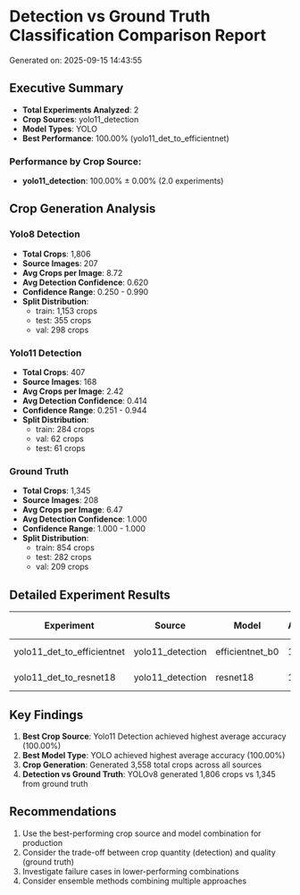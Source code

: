 # Detection vs Ground Truth Classification Comparison Report

Generated on: 2025-09-15 14:43:55

## Executive Summary

- **Total Experiments Analyzed**: 2
- **Crop Sources**: yolo11_detection
- **Model Types**: YOLO
- **Best Performance**: 100.00% (yolo11_det_to_efficientnet)

### Performance by Crop Source:
- **yolo11_detection**: 100.00% ± 0.00% (2.0 experiments)

## Crop Generation Analysis

### Yolo8 Detection
- **Total Crops**: 1,806
- **Source Images**: 207
- **Avg Crops per Image**: 8.72
- **Avg Detection Confidence**: 0.620
- **Confidence Range**: 0.250 - 0.990
- **Split Distribution**:
  - train: 1,153 crops
  - test: 355 crops
  - val: 298 crops

### Yolo11 Detection
- **Total Crops**: 407
- **Source Images**: 168
- **Avg Crops per Image**: 2.42
- **Avg Detection Confidence**: 0.414
- **Confidence Range**: 0.251 - 0.944
- **Split Distribution**:
  - train: 284 crops
  - val: 62 crops
  - test: 61 crops

### Ground Truth
- **Total Crops**: 1,345
- **Source Images**: 208
- **Avg Crops per Image**: 6.47
- **Avg Detection Confidence**: 1.000
- **Confidence Range**: 1.000 - 1.000
- **Split Distribution**:
  - train: 854 crops
  - test: 282 crops
  - val: 209 crops

## Detailed Experiment Results

| Experiment | Source | Model | Accuracy | Loss | Training Time |
|------------|--------|-------|----------|------|---------------|
| yolo11_det_to_efficientnet | yolo11_detection | efficientnet_b0 | 100.00% | N/A | 47.8 min |
| yolo11_det_to_resnet18 | yolo11_detection | resnet18 | 100.00% | N/A | 45.8 min |

## Key Findings

1. **Best Crop Source**: Yolo11 Detection achieved highest average accuracy (100.00%)
2. **Best Model Type**: YOLO achieved highest average accuracy (100.00%)
3. **Crop Generation**: Generated 3,558 total crops across all sources
4. **Detection vs Ground Truth**: YOLOv8 generated 1,806 crops vs 1,345 from ground truth

## Recommendations

1. Use the best-performing crop source and model combination for production
2. Consider the trade-off between crop quantity (detection) and quality (ground truth)
3. Investigate failure cases in lower-performing combinations
4. Consider ensemble methods combining multiple approaches
